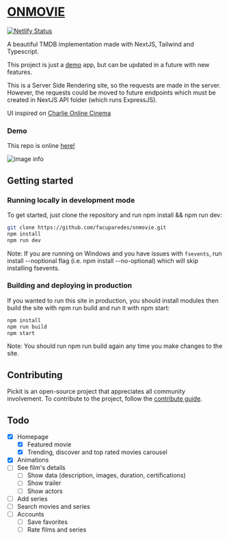 # [ONMOVIE](https://onmovie.netlify.app)

[![Netlify Status](https://api.netlify.com/api/v1/badges/79ee7242-fa26-4d8b-b67a-861b77009db8/deploy-status)](https://app.netlify.com/sites/onmovie/deploys)

A beautiful TMDB implementation made with NextJS, Tailwind and Typescript.

This project is just a <ins>demo</ins> app, but can be updated in a future with new features.

This is a Server Side Rendering site, so the requests are made in the server. However, the requests could be moved to future endpoints which must be created in NextJS API folder (which runs ExpressJS).

UI inspired on [Charlie Online Cinema](https://www.behance.net/gallery/109639247/CHARLIE-Online-Cinema)

### Demo

This repo is online [here!](https://onmovie.netlify.app)

![image info](./img/fullpage.png)

## Getting started

### Running locally in development mode

To get started, just clone the repository and run npm install && npm run dev:

```sh
git clone https://github.com/facuparedes/onmovie.git
npm install
npm run dev
```

Note: If you are running on Windows and you have issues with `fsevents`, run install --noptional flag (i.e. npm install --no-optional) which will skip installing fsevents.

### Building and deploying in production

If you wanted to run this site in production, you should install modules then build the site with npm run build and run it with npm start:

```sh
npm install
npm run build
npm start
```

Note: You should run npm run build again any time you make changes to the site.

## Contributing

Pickit is an open-source project that appreciates all community involvement. To contribute to the project, follow the [contribute guide](/CONTRIBUTING.md).

## Todo

- [x] Homepage
  - [x] Featured movie
  - [x] Trending, discover and top rated movies carousel
- [x] Animations
- [ ] See film's details
  - [ ] Show data (description, images, duration, certifications)
  - [ ] Show trailer
  - [ ] Show actors
- [ ] Add series
- [ ] Search movies and series
- [ ] Accounts
  - [ ] Save favorites
  - [ ] Rate films and series
